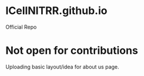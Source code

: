 # ICellNITRR.github.io
Official Repo 

# Not open for contributions 

Uploading basic layout/idea for about us page.
